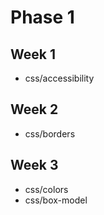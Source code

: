 # Phase 1## Week 1- css/accessibility## Week 2- css/borders## Week 3- css/colors- css/box-model